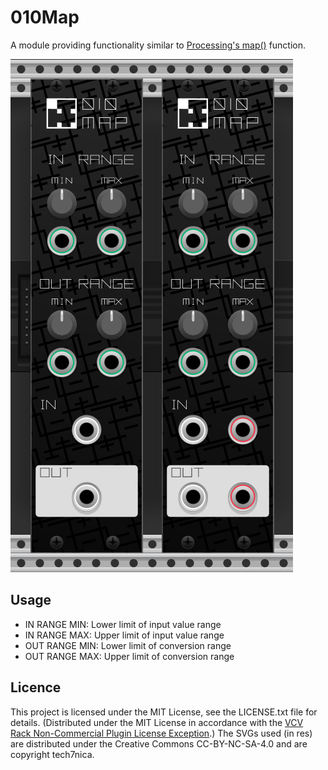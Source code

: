 # 010Map

A module providing functionality similar to [Processing's map()](https://processing.org/reference/map_.html)  function.

![alt text](img/readme_image.png)

## Usage

* IN RANGE MIN: Lower limit of input value range
* IN RANGE MAX: Upper limit of input value range
* OUT RANGE MIN: Lower limit of conversion range
* OUT RANGE MAX: Upper limit of conversion range

## Licence

This project is licensed under the MIT License, see the LICENSE.txt file for details.
(Distributed under the MIT License in accordance with the [VCV Rack Non-Commercial Plugin License Exception](https://github.com/VCVRack/Rack/blob/v1/LICENSE.md).)
The SVGs used (in res) are distributed under the Creative Commons CC-BY-NC-SA-4.0 and are copyright tech7nica.
